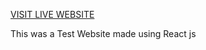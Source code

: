 <a href="https://hammadandabdullah.github.io/hamad/#/" target="_blank">VISIT LIVE WEBSITE</a>

This was a Test Website made using React js
